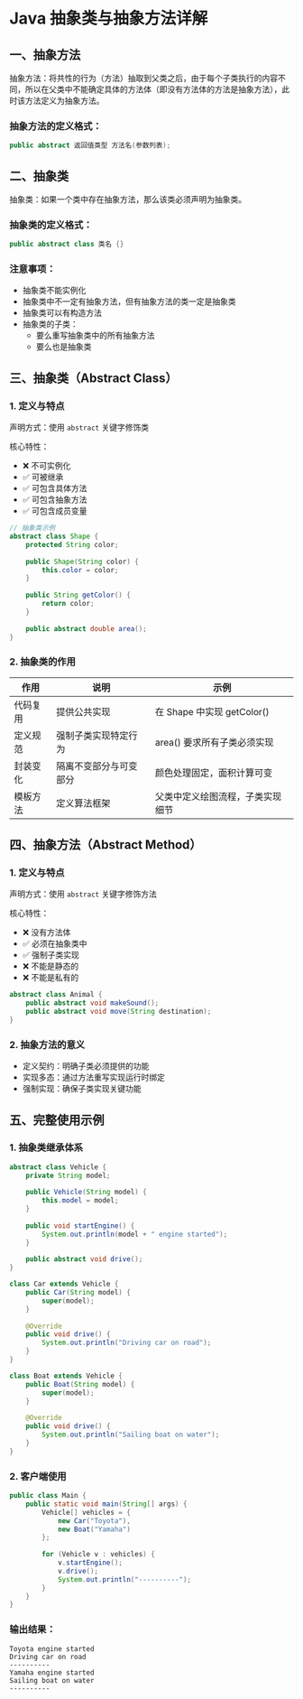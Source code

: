# Java 抽象类与抽象方法详解

## 一、抽象方法

抽象方法：将共性的行为（方法）抽取到父类之后，由于每个子类执行的内容不同，所以在父类中不能确定具体的方法体（即没有方法体的方法是抽象方法），此时该方法定义为抽象方法。

### 抽象方法的定义格式：
```java
public abstract 返回值类型 方法名(参数列表);
```

## 二、抽象类

抽象类：如果一个类中存在抽象方法，那么该类必须声明为抽象类。

### 抽象类的定义格式：
```java
public abstract class 类名 {}
```

### 注意事项：
- 抽象类不能实例化
- 抽象类中不一定有抽象方法，但有抽象方法的类一定是抽象类
- 抽象类可以有构造方法
- 抽象类的子类：
  - 要么重写抽象类中的所有抽象方法
  - 要么也是抽象类

## 三、抽象类（Abstract Class）

### 1. 定义与特点

声明方式：使用 `abstract` 关键字修饰类

核心特性：

- ❌ 不可实例化
- ✅ 可被继承
- ✅ 可包含具体方法
- ✅ 可包含抽象方法
- ✅ 可包含成员变量

```java
// 抽象类示例
abstract class Shape {
    protected String color;
    
    public Shape(String color) {
        this.color = color;
    }
    
    public String getColor() {
        return color;
    }
    
    public abstract double area();
}
```

### 2. 抽象类的作用

| 作用     | 说明                   | 示例                             |
| -------- | ---------------------- | -------------------------------- |
| 代码复用 | 提供公共实现           | 在 Shape 中实现 getColor()       |
| 定义规范 | 强制子类实现特定行为   | area() 要求所有子类必须实现      |
| 封装变化 | 隔离不变部分与可变部分 | 颜色处理固定，面积计算可变       |
| 模板方法 | 定义算法框架           | 父类中定义绘图流程，子类实现细节 |

## 四、抽象方法（Abstract Method）

### 1. 定义与特点

声明方式：使用 `abstract` 关键字修饰方法

核心特性：

- ❌ 没有方法体
- ✅ 必须在抽象类中
- ✅ 强制子类实现
- ❌ 不能是静态的
- ❌ 不能是私有的

```java
abstract class Animal {
    public abstract void makeSound();
    public abstract void move(String destination);
}
```

### 2. 抽象方法的意义

- 定义契约：明确子类必须提供的功能
- 实现多态：通过方法重写实现运行时绑定
- 强制实现：确保子类实现关键功能

## 五、完整使用示例

### 1. 抽象类继承体系

```java
abstract class Vehicle {
    private String model;
    
    public Vehicle(String model) {
        this.model = model;
    }
    
    public void startEngine() {
        System.out.println(model + " engine started");
    }
    
    public abstract void drive();
}

class Car extends Vehicle {
    public Car(String model) {
        super(model);
    }
    
    @Override
    public void drive() {
        System.out.println("Driving car on road");
    }
}

class Boat extends Vehicle {
    public Boat(String model) {
        super(model);
    }
    
    @Override
    public void drive() {
        System.out.println("Sailing boat on water");
    }
}
```

### 2. 客户端使用

```java
public class Main {
    public static void main(String[] args) {
        Vehicle[] vehicles = {
            new Car("Toyota"),
            new Boat("Yamaha")
        };
        
        for (Vehicle v : vehicles) {
            v.startEngine();
            v.drive();
            System.out.println("----------");
        }
    }
}
```

### 输出结果：

```
Toyota engine started
Driving car on road
----------
Yamaha engine started
Sailing boat on water
----------
```
